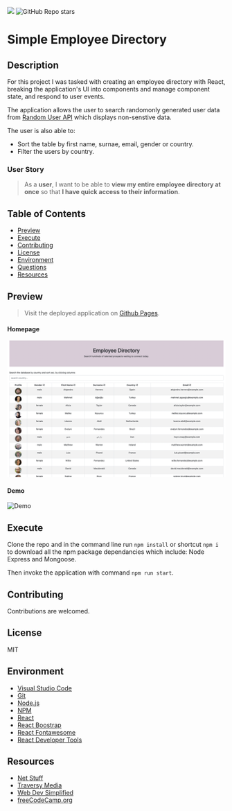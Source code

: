 ![](https://img.shields.io/badge/license-MIT-Green) ![GitHub Repo stars](https://img.shields.io/github/stars/rubybassi?style=social)

# Simple Employee Directory

## Description
For this project I was tasked with creating an employee directory with React, breaking the application's UI into components and manage component state, and respond to user events.

The application allows the user to search randomonly generated user data from [Random User API](https://randomuser.me/) which displays non-senstive data.

The user is also able to:
  * Sort the table by first name, surnae, email, gender or country.
  * Filter the users by country.

### User Story

> As a **user**, I want to be able to **view my entire employee directory at once** so that **I have quick access to their information**.

## Table of Contents
- [Preview](#Preview)
- [Execute](#Execute)
- [Contributing](#Contributing)
- [License](#License)
- [Environment](#Environment)
- [Questions](#Questions)
- [Resources](#Resources)

## Preview

> Visit the deployed application on [Github Pages](https://rubybassi.github.io/simple-employee-directory/).

#### Homepage
![Homepage](public/simple-employee-directory.png)

#### Demo
![Demo](https://user-images.githubusercontent.com/25780327/108786138-daa28800-756a-11eb-952c-ccd000aa3379.gif)

## Execute
Clone the repo and in the command line run `npm install` or shortcut `npm i` to download all the npm package dependancies which include: Node Express and Mongoose.

Then invoke the application with command `npm run start`.

## Contributing
Contributions are welcomed.

## License
MIT

## Environment
* [Visual Studio Code](https://code.visualstudio.com/)
* [Git](https://git-scm.com/book/en/v2/Getting-Started-Installing-Git)
* [Node.js](https://nodejs.org/en/)
* [NPM](https://www.npmjs.com/)
* [React](https://reactjs.org/)
* [React Boostrap](https://react-bootstrap.github.io/)
* [React Fontawesome](https://fontawesome.com/how-to-use/on-the-web/using-with/react)
* [React Developer Tools](https://chrome.google.com/webstore/detail/react-developer-tools/fmkadmapgofadopljbjfkapdkoienihi?hl=en)

## Resources
* [Net Stuff](http://www.dotnet-stuff.com/tutorials/html-5-tutorials/html-5-indexeddb)
* [Traversy Media](https://youtu.be/w7ejDZ8SWv8)
* [Web Dev Simplified](https://youtu.be/hQAHSlTtcmY)
* [freeCodeCamp.org](https://youtu.be/4UZrsTqkcW4)